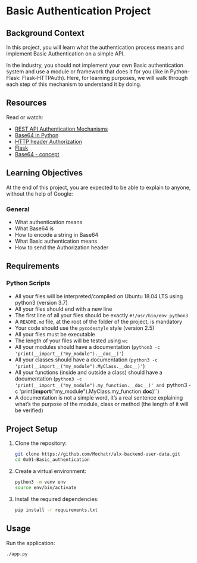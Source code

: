 # Basic Authentication Project

## Background Context
In this project, you will learn what the authentication process means and implement Basic Authentication on a simple API.

In the industry, you should not implement your own Basic authentication system and use a module or framework that does it for you (like in Python-Flask: Flask-HTTPAuth). Here, for learning purposes, we will walk through each step of this mechanism to understand it by doing.

## Resources
Read or watch:
- [REST API Authentication Mechanisms](https://www.restapitutorial.com/lessons/authentication.html)
- [Base64 in Python](https://docs.python.org/3/library/base64.html)
- [HTTP header Authorization](https://developer.mozilla.org/en-US/docs/Web/HTTP/Headers/Authorization)
- [Flask](https://flask.palletsprojects.com/)
- [Base64 - concept](https://en.wikipedia.org/wiki/Base64)

## Learning Objectives
At the end of this project, you are expected to be able to explain to anyone, without the help of Google:

### General
- What authentication means
- What Base64 is
- How to encode a string in Base64
- What Basic authentication means
- How to send the Authorization header

## Requirements

### Python Scripts
- All your files will be interpreted/compiled on Ubuntu 18.04 LTS using python3 (version 3.7)
- All your files should end with a new line
- The first line of all your files should be exactly `#!/usr/bin/env python3`
- A `README.md` file, at the root of the folder of the project, is mandatory
- Your code should use the `pycodestyle` style (version 2.5)
- All your files must be executable
- The length of your files will be tested using `wc`
- All your modules should have a documentation (`python3 -c 'print(__import__("my_module").__doc__)'`)
- All your classes should have a documentation (`python3 -c 'print(__import__("my_module").MyClass.__doc__)'`)
- All your functions (inside and outside a class) should have a documentation (`python3 -c 'print(__import__("my_module").my_function.__doc__)' and `python3 -c 'print(__import__("my_module").MyClass.my_function.__doc__)'`)
- A documentation is not a simple word, it’s a real sentence explaining what’s the purpose of the module, class or method (the length of it will be verified)

## Project Setup

1. Clone the repository:
    ```bash
    git clone https://github.com/Mochatr/alx-backend-user-data.git
    cd 0x01-Basic_authentication
    ```

2. Create a virtual environment:
    ```bash
    python3 -m venv env
    source env/bin/activate
    ```

3. Install the required dependencies:
    ```bash
    pip install -r requirements.txt
    ```

## Usage

Run the application:
```bash
./app.py
